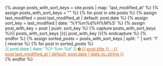 <html lang="en">
<head>
  <meta charset="UTF-8">
  <meta name="viewport" content="width=device-width, initial-scale=1.0">
  <title>infoBAG</title>
</head>
<body>
  <main>
    <section>
      {% assign posts_with_sort_keys = site.posts | map: 'last_modified_at' %}
      {% assign posts_with_sort_keys = "" %}
      {% for post in site.posts %}
        {% assign last_modified = post.last_modified_at | default: post.date %}
        {% assign sort_key = last_modified | date: '%Y%m%d%H%M%S' %}
        {% assign post_with_key = post | push: sort_key %}
        {% capture posts_with_sort_keys %}{{ posts_with_sort_keys }}{{ post_with_key }}{% endcapture %}
      {% endfor %}
      {% assign sorted_posts = posts_with_sort_keys | split: '' | sort: '1' | reverse %}
      {% for post in sorted_posts %}
        <article>
          <time datetime="{{ post.date | date: '%Y-%m-%d' }}" style="color: #16A085;">
            {{ post.date | date: '%Y-%m-%d' }}
            <a style="color:#D35400;" href="{{ post.url }}">
              <img src="https://raw.githubusercontent.com/marioseixas/marioseixas.github.io/main/assets/gold.ico" alt="favicon">
              {{ post.title }} &nbsp;&middot; {{ post.last_modified_at | default: post.date | date_to_string }}
            </a>
          </time>
        </article>
      {% endfor %}
    </section>
  </main>
</body>
</html>
